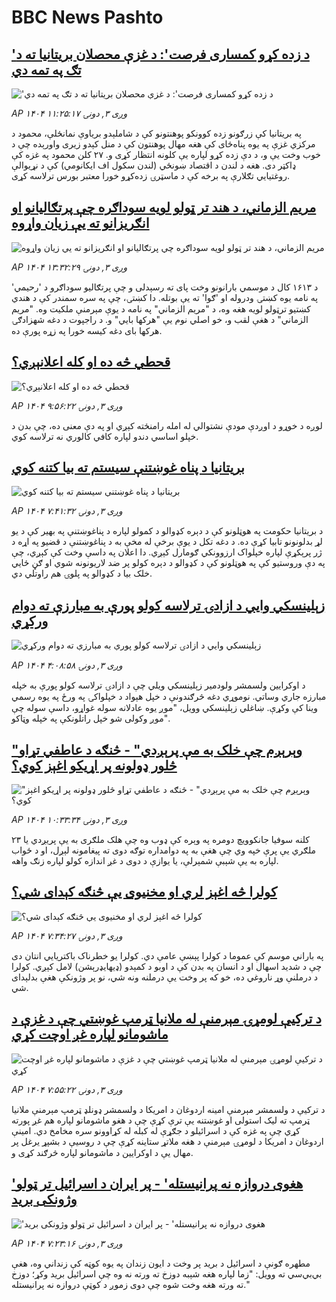 # BBC News Pashto## ['د زده کړو کمساری فرصت': د غزې محصلان بریتانیا ته د تګ په تمه دي](https://www.bbc.com/pashto/articles/c36jydnxrz9o?at_medium=RSS&at_campaign=rss?at_campaign=githubrss)!['د زده کړو کمساری فرصت': د غزې محصلان بریتانیا ته د تګ په تمه دي](https://ichef.bbci.co.uk/ace/ws/240/cpsprodpb/a576/live/6bf3b3a0-819c-11f0-ab3e-bd52082cd0ae.jpg)_AP ۱۴۰۴ وږی ۳, دونۍ ۱۱:۲۵:۱۷_په بریتانیا کې زرګونو زده کوونکو پوهنتونو کې د شاملېدو بریاوې نمانځلې، محمود د مرکزي غزې په یوه پناه‌ځای کې هغه مهال پوهنتون کې د منل کېدو زیری واورېده چې د خوب وخت یې و، د دې زده کړو لپاره یې کلونه انتظار کړی و.
۲۷ کلن محمود  په غزه کې ډاکټر دی. هغه د لندن د اقتصاد ښونځي (لندن سکول اف ایکانومي) کې د نړیوالې روغتیايي تګلارې په برخه کې د ماسټرۍ زده‌کړو خورا معتبر بورس ترلاسه کړی.## [مریم الزماني، د هند تر ټولو لویه سوداګره چې پرتګالیانو او انګریزانو ته یې زیان واړوه](https://www.bbc.com/pashto/articles/c98l209erego?at_medium=RSS&at_campaign=rss?at_campaign=githubrss)![مریم الزماني، د هند تر ټولو لویه سوداګره چې پرتګالیانو او انګریزانو ته یې زیان واړوه](https://ichef.bbci.co.uk/ace/ws/240/cpsprodpb/ec7c/live/01baccb0-81ad-11f0-a34f-318be3fb0481.png)_AP ۱۴۰۴ وږی ۳, دونۍ ۱۳:۳۲:۲۹_د ۱۶۱۳ کال د موسمي بارانونو وخت پای ته رسېدلی و چې پرتګالیو سوداګرو د 'رحیمي' په نامه یوه کښتۍ ودروله او 'ګوا' ته یې بوتله.
دا کښتۍ، چې په سره سمندر کې د هندي کښتیو ترټولو لویه هغه وه، د "مریم الزماني" په نامه د یوې مېرمنې ملکیت وه.
"مریم الزماني" د هغې لقب و، خو اصلي نوم یې "هرکها بايي" و. د راجپوت د دغه شهزادګۍ هرکها بای دغه کیسه خورا په زړه پورې ده.## [قحطي څه ده او کله اعلانېږي؟](https://www.bbc.com/pashto/articles/c3r4xz75p5yo?at_medium=RSS&at_campaign=rss?at_campaign=githubrss)![قحطي څه ده او کله اعلانېږي؟](https://ichef.bbci.co.uk/ace/ws/240/cpsprodpb/f2a7/live/07b666f0-8195-11f0-a34f-318be3fb0481.jpg)_AP ۱۴۰۴ وږی ۳, دونۍ ۹:۵۶:۲۲_لوږه د خوړو د اوږدې مودې نشتوالي له امله رامنځته کېږي او په دې معنی ده، چې بدن د خپلو اساسي دندو لپاره کافي کالوري نه ترلاسه کوي.## [بريتانیا د پناه غوښتنې سيستم ته بيا کتنه کوي](https://www.bbc.com/pashto/articles/c9872njg55eo?at_medium=RSS&at_campaign=rss?at_campaign=githubrss)![بريتانیا د پناه غوښتنې سيستم ته بيا کتنه کوي](https://ichef.bbci.co.uk/ace/ws/240/cpsprodpb/6e4f/live/c2f98aa0-8186-11f0-ab3e-bd52082cd0ae.jpg)_AP ۱۴۰۴ وږی ۳, دونۍ ۷:۴۱:۳۲_د بریتانیا حکومت په هوټلونو کې د دېره کډوالو د کمولو لپاره د پناغوښتنې په بهیر کې د یو لړ بدلونونو تابیا کړې ده. د دغه تکل د یوې برخې له مخې به د پناغوښتنې د قضیو په اړه د ژر پرېکړې لپاره خپلواک ارزوونکي ګومارل کېږي. دا اعلان په داسې وخت کې کېږي، چې په دې وروستیو کې په هوټلونو کې د کډوالو د دېره کولو پر ضد لاریونونه شوي او ګڼ ځايي خلک بیا د کډوالو په پلوۍ هم راوتلي دي.## [زېلينسکي وايي د ازادۍ ترلاسه کولو پورې به مبارزې ته دوام ورکړي](https://www.bbc.com/pashto/articles/cx2qkgz4n8po?at_medium=RSS&at_campaign=rss?at_campaign=githubrss)![زېلينسکي وايي د ازادۍ ترلاسه کولو پورې به مبارزې ته دوام ورکړي](https://ichef.bbci.co.uk/ace/ws/240/cpsprodpb/a132/live/5dbfc470-819e-11f0-a34f-318be3fb0481.jpg)_AP ۱۴۰۴ وږی ۳, دونۍ ۴:۰۸:۵۸_د اوکرايين ولسمشر ولودمير زېلينسکي ويلي چې د ازادۍ ترلاسه کولو پورې به خپله مبارزه جاري وساتي. نوموړي دغه څرګندونې د خپل هېواد د خپلواکۍ په ورځ په يوه رسمي وينا کې وکړې. ښاغلي زېلينسکي وويل، "موږ یوه عادلانه سوله غواړو، داسې سوله چې موږ وکولی شو خپل راتلونکې په خپله وټاکو".## ["وېرېږم چې خلک به مې پرېږدي" - څنګه د عاطفي تړاو څلور ډولونه پر اړیکو اغېز کوي؟ ](https://www.bbc.com/pashto/articles/c70qywe4y7zo?at_medium=RSS&at_campaign=rss?at_campaign=githubrss)!["وېرېږم چې خلک به مې پرېږدي" - څنګه د عاطفي تړاو څلور ډولونه پر اړیکو اغېز کوي؟ ](https://ichef.bbci.co.uk/ace/ws/240/cpsprodpb/c228/live/c485b030-e607-11ef-a319-fb4e7360c4ec.jpg)_AP ۱۴۰۴ وږی ۳, دونۍ ۱۰:۳۳:۳۴_۲۳ کلنه سوفیا جانکوویچ دومره په وېره کې ډوب وه چې هلک ملګری به یې پریږدي یا ملګري یې پرې خپه وي چې هغې به په دوامداره توګه دوی ته پیغامونه لېږل، او د ځواب لپاره به یې شېبې شمېرلې، یا یوازې د دوی د غږ اندازه کولو لپاره زنګ واهه.## [کولرا څه اغېز لري او مخنیوی یې څنګه کېدای شي؟](https://www.bbc.com/pashto/articles/crlzp1pwxr4o?at_medium=RSS&at_campaign=rss?at_campaign=githubrss)![کولرا څه اغېز لري او مخنیوی یې څنګه کېدای شي؟](https://ichef.bbci.co.uk/ace/ws/240/cpsprodpb/5e22/live/83366920-8185-11f0-83cc-c5da98c419b8.jpg)_AP ۱۴۰۴ وږی ۳, دونۍ ۷:۳۴:۲۷_په باراني موسم کې عموما د کولرا پېښې عامې دي. کولرا یو خطرناک باکتریایي انتان دی چې د شدید اسهال او د انسان په بدن کې د اوبو د کمېدو (ډیهایډرېشن) لامل کېږي.
کولرا د درملنې وړ ناروغي ده، خو که پر وخت یې درملنه ونه شي، نو پر وژونکې هغې بدلېدای شي.## [د ترکيې لومړۍ مېرمنې له ملانيا ټرمپ غوښتي چې د غزې د ماشومانو لپاره غږ اوچت کړي](https://www.bbc.com/pashto/articles/cly4pyyrmjpo?at_medium=RSS&at_campaign=rss?at_campaign=githubrss)![د ترکيې لومړۍ مېرمنې له ملانيا ټرمپ غوښتي چې د غزې د ماشومانو لپاره غږ اوچت کړي](https://ichef.bbci.co.uk/ace/ws/240/cpsprodpb/dd43/live/9affdc00-8188-11f0-ab3e-bd52082cd0ae.png)_AP ۱۴۰۴ وږی ۳, دونۍ ۷:۵۵:۲۲_د ترکيې د ولسمشر مېرمنې امينه اردوغان د امریکا د ولسمشر ډونلډ ټرمپ مېرمنې ملانيا ټرمپ ته لیک استولی او غوښتنه يې ترې کړې چې د هغو ماشومانو لپاره هم غږ پورته کړي چې په غزه کې د اسرائيلو د جګړې له کبله له کړاوونو سره مخامخ دي. امينې اردوغان د امریکا د لومړۍ مېرمنې د هغه ملاتړ ستاينه کړې چې د روسیې د بشپړ يرغل پر مهال يې د اوکرايين د ماشومانو لپاره څرګند کړی و.## ['هغوی دروازه نه پرانیستله' - پر ایران د اسرائیل تر ټولو وژونکی برید](https://www.bbc.com/pashto/articles/clydpg5794zo?at_medium=RSS&at_campaign=rss?at_campaign=githubrss)!['هغوی دروازه نه پرانیستله' - پر ایران د اسرائیل تر ټولو وژونکی برید](https://ichef.bbci.co.uk/ace/ws/240/cpsprodpb/a901/live/47740f60-8184-11f0-83cc-c5da98c419b8.jpg)_AP ۱۴۰۴ وږی ۳, دونۍ ۷:۲۳:۱۶_مطهره ګونې د اسرائیل د برید پر وخت د ایون زندان په یوه کوټه کې زنداني وه، هغې بي‌بي‌سي ته وویل: "زما لپاره هغه شېبه دوزخ ته ورته نه وه چې اسرائیل برید وکړ؛ دوزخ ته ورته هغه وخت شوه چې دوی زموږ د کوټې دروازه نه پرانیستله."